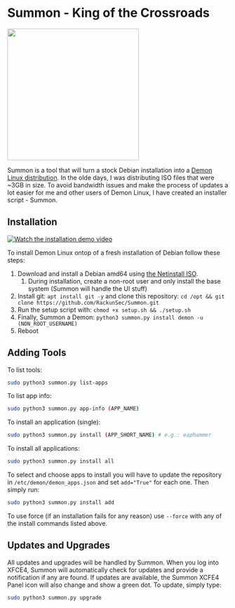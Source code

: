# Summon - King of the Crossroads
<img src="https://github.com/RackunSec/Summon/raw/main/files/images/icons/summon.png" width="300" />

Summon is a tool that will turn a stock Debian installation into a [Demon Linux distribution](https://demonlinux.com). In the olde days, I was distributing ISO files that were ~3GB in size. To avoid bandwidth issues and make the process of updates a lot easier for me and other users of Demon Linux, I have created an installer script - Summon.

## Installation
[![Watch the installation demo video](https://img.youtube.com/vi/CspmyGp7LbA/default.jpg)](https://youtu.be/CspmyGp7LbA)

To install Demon Linux ontop of a fresh installation of Debian follow these steps:
 1. Download and install a Debian amd64 using [the Netinstall ISO](https://www.demonlinux.com/download/iso/debian-11.5.0-amd64-netinst.iso).
    1. During installation, create a non-root user and only install the base system (Summon will handle the UI stuff)
 2. Install git: `apt install git -y` and clone this repository: `cd /opt && git clone https://github.com/RackunSec/Summon.git`
 3. Run the setup script with: `chmod +x setup.sh && ./setup.sh`
 4. Finally, Summon a Demon: `python3 summon.py install demon -u (NON_ROOT_USERNAME)`
 5. Reboot
 
 ## Adding Tools
 To list tools:
 ```bash
 sudo python3 summon.py list-apps
 ```
 To list app info:
 ```bash
 sudo python3 summon.py app-info (APP_NAME)
 ```
 To install an application (single):
 ```bash
 sudo python3 summon.py install (APP_SHORT_NAME) # e.g.: eaphammer
 ```
 To install all applications:
 ```bash
 sudo python3 summon.py install all
 ```
 To select and choose apps to install you will have to update the repository in `/etc/demon/demon_apps.json` and set `add="True"` for each one. Then simply run:
 ```bash
 sudo python3 summon.py install add
 ```
 To use force (if an installation fails for any reason) use `--force` with any of the install commands listed above.
 
 ## Updates and Upgrades
 All updates and upgrades will be handled by Summon. When you log into XFCE4, Summon will automatically check for updates and provide a notification if any are found. If updates are available, the Summon XCFE4 Panel icon will also change and show a green dot. To update, simply type:
 ```bash
 sudo python3 summon.py upgrade
 ```
